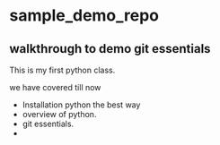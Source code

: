 # sample_demo_repo

## walkthrough to demo git essentials 

This is my first python class.

we have covered till now
- Installation python the best way
- overview of python.
- git essentials.
-
